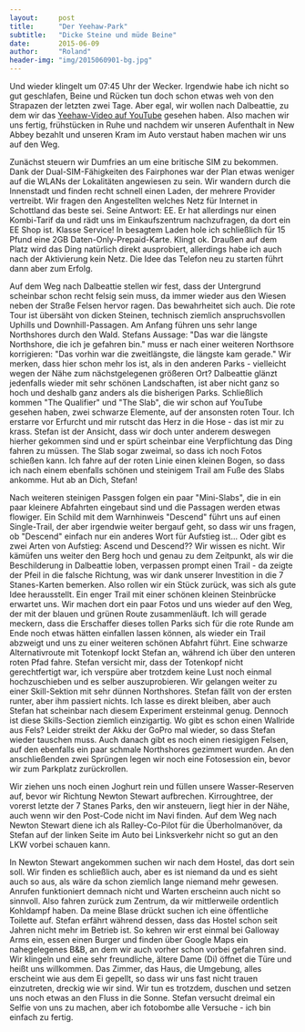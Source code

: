 ```yaml
---
layout:     post
title:      "Der Yeehaw-Park"
subtitle:   "Dicke Steine und müde Beine"
date:       2015-06-09
author:     "Roland"
header-img: "img/2015060901-bg.jpg"
---
```


Und wieder klingelt um 07:45 Uhr der Wecker. Irgendwie habe ich nicht so gut geschlafen, Beine und Rücken tun doch schon
etwas weh von den Strapazen der letzten zwei Tage. Aber egal, wir wollen nach Dalbeattie, zu dem wir das
<a href="https://www.youtube.com/watch?v=yEj4X3JFBQk" target="new">Yeehaw-Video auf YouTube</a> gesehen haben. Also machen wir uns
fertig, frühstücken in Ruhe und nachdem wir unseren Aufenthalt in New Abbey bezahlt und unseren Kram im Auto verstaut
haben machen wir uns auf den Weg.

Zunächst steuern wir Dumfries an um eine britische SIM zu bekommen. Dank der Dual-SIM-Fähigkeiten des Fairphones war der
Plan etwas weniger auf die WLANs der Lokalitäten angewiesen zu sein. Wir wandern durch die Innenstadt und finden recht
schnell einen Laden, der mehrere Provider vertreibt. Wir fragen den Angestellten welches Netz für Internet in Schottland
das beste sei. Seine Antwort: EE. Er hat allerdings nur einen Kombi-Tarif da und rädt uns im Einkaufszentrum
nachzufragen, da dort ein EE Shop ist. Klasse Service! In besagtem Laden hole ich schließlich für 15 Pfund eine 2GB
Daten-Only-Prepaid-Karte. Klingt ok. Draußen auf dem Platz wird das Ding natürlich direkt ausprobiert, allerdings habe
ich auch nach der Aktivierung kein Netz. Die Idee das Telefon neu zu starten führt dann aber zum Erfolg.

Auf dem Weg nach Dalbeattie stellen wir fest, dass der Untergrund scheinbar schon recht felsig sein muss, da immer
wieder aus den Wiesen neben der Straße Felsen hervor ragen. Das bewahrheitet sich auch. Die rote Tour ist übersäht von
dicken Steinen, technisch ziemlich anspruchsvollen Uphills und Downhill-Passagen. Am Anfang führen uns sehr lange
Northshores durch den Wald. Stefans Aussage: "Das war die längste Northshore, die ich je gefahren bin." muss er nach
einer weiteren Northsore korrigieren: "Das vorhin war die zweitlängste, die längste kam gerade." Wir merken, dass hier
schon mehr los ist, als in den anderen Parks - vielleicht wegen der Nähe zum nächstgelegenen größeren Ort? Dalbeattie
glänzt jedenfalls wieder mit sehr schönen Landschaften, ist aber nicht ganz so hoch und deshalb ganz anders als die
bisherigen Parks. Schließlich kommen "The Qualifier" und "The Slab", die wir schon auf YouTube gesehen haben, zwei
schwarze Elemente, auf der ansonsten roten Tour. Ich erstarre vor Erfurcht und mir rutscht das Herz in die Hose - das
ist mir zu krass. Stefan ist der Ansicht, dass wir doch unter anderem deswegen hierher gekommen sind und er spürt
scheinbar eine Verpflichtung das Ding fahren zu müssen. The Slab sogar zweimal, so dass ich noch Fotos schießen kann.
Ich fahre auf der roten Linie einen kleinen Bogen, so dass ich nach einem ebenfalls schönen und steinigem Trail am Fuße
des Slabs ankomme. Hut ab an Dich, Stefan!

Nach weiteren steinigen Passgen folgen ein paar "Mini-Slabs", die in ein paar kleinere Abfahrten eingebaut sind und die
Passagen werden etwas flowiger. Ein Schild mit dem Warnhinweis "Descend" führt uns auf einen Single-Trail, der aber
irgendwie weiter bergauf geht, so dass wir uns fragen, ob "Descend" einfach nur ein anderes Wort für Aufstieg ist...
Oder gibt es zwei Arten von Aufstieg: Ascend und Descend?? Wir wissen es nicht. Wir kämüfen uns weiter den Berg hoch und
genau zu dem Zeitpunkt, als wir die Beschilderung in Dalbeattie loben, verpassen prompt einen Trail - da zeigte der
Pfeil in die falsche Richtung, was wir dank unserer Investition in die 7 Stanes-Karten bemerken. Also rollen wir ein
Stück zurück, was sich als gute Idee herausstellt. Ein enger Trail mit einer schönen kleinen Steinbrücke erwartet uns.
Wir machen dort ein paar Fotos und uns wieder auf den Weg, der mit der blauen und grünen Route zusammenläuft. Ich will
gerade meckern, dass die Erschaffer dieses tollen Parks sich für die rote Runde am Ende noch etwas hätten einfallen
lassen können, als wieder ein Trail abzweigt und uns zu einer weiteren schönen Abfahrt führt. Eine schwarze
Alternativroute mit Totenkopf lockt Stefan an, während ich über den unteren roten Pfad fahre. Stefan versicht mir, dass
der Totenkopf nicht gerechtfertigt war, ich verspüre aber trotzdem keine Lust noch einmal hochzuschieben und es selber
auszuprobieren. Wir gelangen weiter zu einer Skill-Sektion mit sehr dünnen Northshores. Stefan fällt von der ersten
runter, aber ihm passiert nichts. Ich lasse es direkt bleiben, aber auch Stefan hat scheinbar nach diesem Experiment
ersteinmal genug. Dennoch ist diese Skills-Section ziemlich einzigartig. Wo gibt es schon einen Wallride aus Fels?
Leider streikt der Akku der GoPro mal wieder, so dass Stefan wieder tauschen muss. Auch danach gibt es noch einen
riesigigen Felsen, auf den ebenfalls ein paar schmale Northshores gezimmert wurden. An den anschließenden zwei Sprüngen
legen wir noch eine Fotosession ein, bevor wir zum Parkplatz zurückrollen.

Wir ziehen uns noch einen Joghurt rein und füllen unsere Wasser-Reserven auf, bevor wir Richtung Newton Stewart
aufbrechen. Kirroughtree, der vorerst letzte der 7 Stanes Parks, den wir ansteuern, liegt hier in der Nähe, auch wenn
wir den Post-Code nicht im Navi finden. Auf dem Weg nach Newton Stewart diene ich als Ralley-Co-Pilot für die
Überholmanöver, da Stefan auf der linken Seite im Auto bei Linksverkehr nicht so gut an den LKW vorbei schauen kann.

In Newton Stewart angekommen suchen wir nach dem Hostel, das dort sein soll. Wir finden es schließlich auch, aber es ist
niemand da und es sieht auch so aus, als wäre da schon ziemlich lange niemand mehr gewesen. Anrufen funktioniert demnach
nicht und Warten erscheinn auch nicht so sinnvoll. Also fahren zurück zum Zentrum, da wir mittlerweile ordentlich
Kohldampf haben. Da meine Blase drückt suchen ich eine öffentliche Toilette auf. Stefan erfährt während dessen, dass das
Hostel schon seit Jahren nicht mehr im Betrieb ist. So kehren wir erst einmal bei Galloway Arms ein, essen einen Burger
und finden über Google Maps ein nahegelegenes B&B, an dem wir auch vorher schon vorbei gefahren sind. Wir klingeln und
eine sehr freundliche, ältere Dame (Di) öffnet die Türe und heißt uns willkommen. Das Zimmer, das Haus, die Umgebung,
alles erscheint wie aus dem Ei gepellt, so dass wir uns fast nicht trauen einzutreten, dreckig wie wir sind. Wir tun
es trotzdem, duschen und setzen uns noch etwas an den Fluss in die Sonne. Stefan versucht dreimal ein Selfie von uns zu
machen, aber ich fotobombe alle Versuche - ich bin einfach zu fertig.
